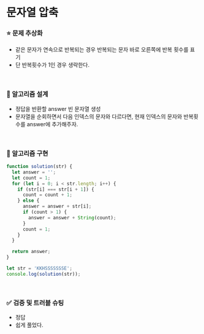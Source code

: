 # 문자열 압축

### :star: 문제 추상화

- 같은 문자가 연속으로 반복되는 경우 반복되는 문자 바로 오른쪽에 반복 횟수를 표기
- 단 반복횟수가 1인 경우 생략한다.

<br>

### :wrench: 알고리즘 설계

- 정답을 반환할 answer 빈 문자열 생성
- 문자열을 순회하면서 다음 인덱스의 문자와 다르다면, 현재 인덱스의 문자와 반복횟수를 answer에 추가해주자.

<br>

### :hammer: 알고리즘 구현

```js
function solution(str) {
  let answer = '';
  let count = 1;
  for (let i = 0; i < str.length; i++) {
    if (str[i] === str[i + 1]) {
      count = count + 1;
    } else {
      answer = answer + str[i];
      if (count > 1) {
        answer = answer + String(count);
      }
      count = 1;
    }
  }

  return answer;
}

let str = 'KKHSSSSSSSE';
console.log(solution(str));
```

<br>

### ✅ 검증 및 트러블 슈팅

- 정답
- 쉽게 풀었다.
